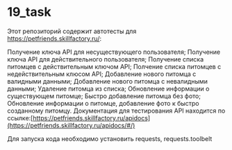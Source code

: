 # 19_task

Этот репозиторий содержит автотесты для https://petfriends.skillfactory.ru/:

Получение ключа API для несуществующего пользователя;
Получение ключа API для действительного пользователя;
Получение списка питомцев с действительным ключом API;
Полчение списка питомцев с недействительным клюсом API;
Добавление нового питомца с валидными данными;
Добавление нового питомца с невалидными данными;
Удаление питомца из списка;
Обновление информации о существующем питомце;
Быстро добавление питомца без фото;
Обновление информации о питомце, добавление фото к быстро созданному питомцу.
Документация для тестирования API находится по ссылке:[https://petfriends.skillfactory.ru/apidocs](https://petfriends.skillfactory.ru/apidocs/#/)

Для запуска кода необходимо установить requests, requests.toolbelt
